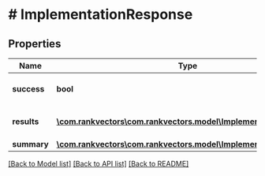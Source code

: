 # # ImplementationResponse

## Properties

Name | Type | Description | Notes
------------ | ------------- | ------------- | -------------
**success** | **bool** | Whether any implementations succeeded |
**results** | [**\com.rankvectors\com.rankvectors.model\ImplementationResult[]**](ImplementationResult.md) | Individual implementation results |
**summary** | [**\com.rankvectors\com.rankvectors.model\ImplementationSummary**](ImplementationSummary.md) |  |

[[Back to Model list]](../../README.md#models) [[Back to API list]](../../README.md#endpoints) [[Back to README]](../../README.md)
